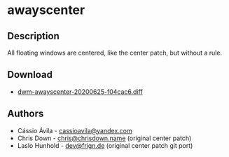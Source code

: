 awayscenter
===========

Description
-----------
All floating windows are centered, like the center patch, but
without a rule.

Download
--------
* [dwm-awayscenter-20200625-f04cac6.diff](dwm-awayscenter-20200625-f04cac6.diff)

Authors
-------
* Cássio Ávila - <cassioavila@yandex.com> 
* Chris Down - <chris@chrisdown.name> (original center patch)
* Laslo Hunhold - <dev@frign.de> (original center patch git port)
